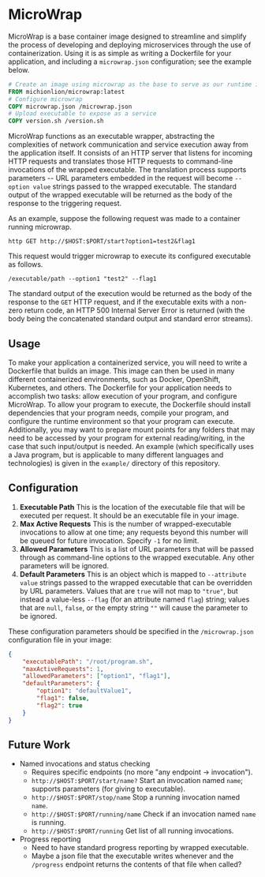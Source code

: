 # MicroWrap

MicroWrap is a base container image designed to streamline and simplify the process of developing and deploying microservices through the use of containerization. Using it is as simple as writing a Dockerfile for your application, and including a `microwrap.json` configuration; see the example below.

```Dockerfile
# Create an image using microwrap as the base to serve as our runtime image
FROM michionlion/microwrap:latest
# Configure microwrap
COPY microwrap.json /microwrap.json
# Upload executable to expose as a service
COPY version.sh /version.sh
```

MicroWrap functions as an executable wrapper, abstracting the complexities of network communication and service execution away from the application itself. It consists of an HTTP server that listens for incoming HTTP requests and translates those HTTP requests to command-line invocations of the wrapped executable. The translation process supports parameters -- URL parameters embedded in the request will become `--option value` strings passed to the wrapped executable. The standard output of the wrapped executable will be returned as the body of the response to the triggering request.

As an example, suppose the following request was made to a container running microwrap.

```shell
http GET http://$HOST:$PORT/start?option1=test2&flag1
```

This request would trigger microwrap to execute its configured executable as follows.

```shell
/executable/path --option1 "test2" --flag1
```

The standard output of the execution would be returned as the body of the response to the `GET` HTTP request, and if the executable exits with a non-zero return code, an HTTP 500 Internal Server Error is returned (with the body being the concatenated standard output and standard error streams).

## Usage

To make your application a containerized service, you will need to write a Dockerfile that builds an image. This image can then be used in many different containerized environments, such as Docker, OpenShift, Kubernetes, and others. The Dockerfile for your application needs to accomplish two tasks: allow execution of your program, and configure MicroWrap. To allow your program to execute, the Dockerfile should install dependencies that your program needs, compile your program, and configure the runtime environment so that your program can execute. Additionally, you may want to prepare mount points for any folders that may need to be accessed by your program for external reading/writing, in the case that such input/output is needed. An example (which specifically uses a Java program, but is applicable to many different languages and technologies) is given in the `example/` directory of this repository.

## Configuration

1. **Executable Path** This is the location of the executable file that will be executed per request. It should be an executable file in your image.
2. **Max Active Requests** This is the number of wrapped-executable invocations to allow at one time; any requests beyond this number will be queued for future invocation. Specify `-1` for no limit.
3. **Allowed Parameters** This is a list of URL parameters that will be passed through as command-line options to the wrapped executable. Any other parameters will be ignored.
4. **Default Parameters** This is an object which is mapped to `--attribute value` strings passed to the wrapped executable that can be overridden by URL parameters. Values that are `true` will not map to `"true"`, but instead a value-less `--flag` (for an attribute named `flag`) string; values that are `null`, `false`, or the empty string `""` will cause the parameter to be ignored.

These configuration parameters should be specified in the `/microwrap.json` configuration file in your image:

```json
{
    "executablePath": "/root/program.sh",
    "maxActiveRequests": 1,
    "allowedParameters": ["option1", "flag1"],
    "defaultParameters": {
        "option1": "defaultValue1",
        "flag1": false,
        "flag2": true
    }
}
```

## Future Work

- Named invocations and status checking
  - Requires specific endpoints (no more "any endpoint -> invocation").
  - `http://$HOST:$PORT/start/name?` Start an invocation named `name`; supports parameters (for giving to executable).
  - `http://$HOST:$PORT/stop/name` Stop a running invocation named `name`.
  - `http://$HOST:$PORT/running/name` Check if an invocation named `name` is running.
  - `http://$HOST:$PORT/running` Get list of all running invocations.
- Progress reporting
  - Need to have standard progress reporting by wrapped executable.
  - Maybe a json file that the executable writes whenever and the `/progress` endpoint returns the contents of that file when called?
